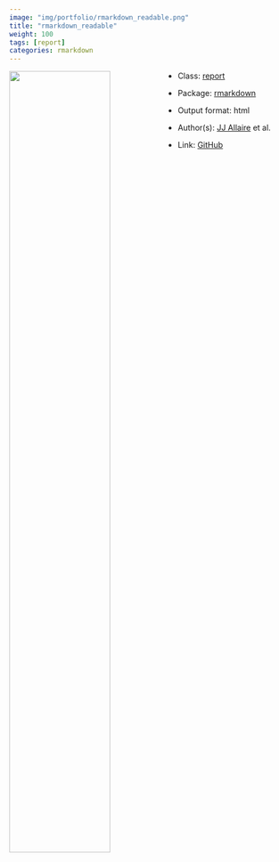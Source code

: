 ```yaml
---
image: "img/portfolio/rmarkdown_readable.png"
title: "rmarkdown_readable"
weight: 100
tags: [report]
categories: rmarkdown
---
```




<!--more-->

<a href="../../img/portfolio/rmarkdown_readable.png"><img class = "jf-image-shadow" src="../../img/portfolio/rmarkdown_readable.png" style="display: block; margin: auto;" width="60%"  align="left"></a>

- Class: [report](../../tags/report)
- Package: [rmarkdown](rmarkdown)
- Output format: html

- Author(s): [JJ Allaire](https://github.com/jjallaire) et al.
- Link: [GitHub](https://github.com/rstudio/rmarkdown)


